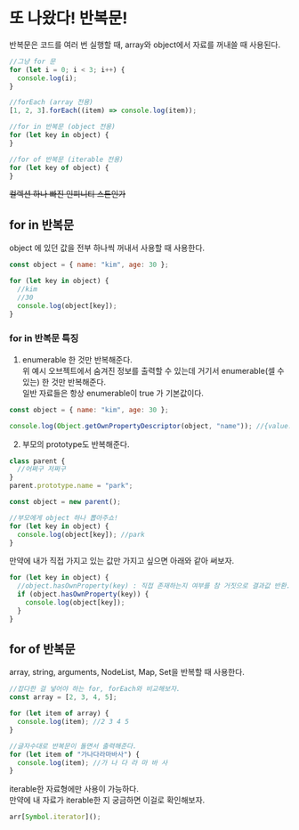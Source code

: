 # 또 나왔다! 반복문!

반복문은 코드를 여러 번 실행할 때, array와 object에서 자료를 꺼내쓸 때 사용된다.

```js
//그냥 for 문
for (let i = 0; i < 3; i++) {
  console.log(i);
}

//forEach (array 전용)
[1, 2, 3].forEach((item) => console.log(item));

//for in 반복문 (object 전용)
for (let key in object) {
}

//for of 반복문 (iterable 전용)
for (let key of object) {
}
```

~~컬렉션 하나 빠진 인피니티 스톤인가~~

## for in 반복문

object 에 있던 값을 전부 하나씩 꺼내서 사용할 때 사용한다.

```js
const object = { name: "kim", age: 30 };

for (let key in object) {
  //kim
  //30
  console.log(object[key]);
}
```

### for in 반복문 특징

1. enumerable 한 것만 반복해준다.  
   위 예시 오브젝트에서 숨겨진 정보를 출력할 수 있는데 거기서 enumerable(셀 수 있는) 한 것만 반복해준다.  
   일반 자료들은 항상 enumerable이 true 가 기본값이다.

```js
const object = { name: "kim", age: 30 };

console.log(Object.getOwnPropertyDescriptor(object, "name")); //{value: 'kim', writable: true, enumerable: true, configurable: true}
```

2. 부모의 prototype도 반복해준다.

```js
class parent {
  //어쩌구 저쩌구
}
parent.prototype.name = "park";

const object = new parent();

//부모에게 object 하나 뽑아주쇼!
for (let key in object) {
  console.log(object[key]); //park
}
```

만약에 내가 직접 가지고 있는 값만 가지고 싶으면 아래와 같아 써보자.

```js
for (let key in object) {
  //object.hasOwnProperty(key) : 직접 존재하는지 여부를 참 거짓으로 결과값 반환. 참이면 출력해주세요!
  if (object.hasOwnProperty(key)) {
    console.log(object[key]);
  }
}
```

## for of 반복문

array, string, arguments, NodeList, Map, Set을 반복할 때 사용한다.

```js
//잡다한 걸 넣어야 하는 for, forEach와 비교해보자.
const array = [2, 3, 4, 5];

for (let item of array) {
  console.log(item); //2 3 4 5
}

//글자수대로 반복문이 돌면서 출력해준다.
for (let item of "가나다라마바사") {
  console.log(item); //가 나 다 라 마 바 사
}
```

iterable한 자료형에만 사용이 가능하다.  
만약에 내 자료가 iterable한 지 궁금하면 이걸로 확인해보자.

```js
arr[Symbol.iterator]();
```
